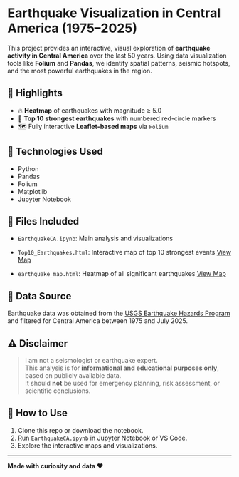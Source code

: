 # Earthquake Visualization in Central America (1975–2025)

This project provides an interactive, visual exploration of **earthquake activity in Central America** over the last 50 years. Using data visualization tools like **Folium** and **Pandas**, we identify spatial patterns, seismic hotspots, and the most powerful earthquakes in the region.

## 📌 Highlights

- 🔥 **Heatmap** of earthquakes with magnitude ≥ 5.0
- 📍 **Top 10 strongest earthquakes** with numbered red-circle markers
- 🗺️ Fully interactive **Leaflet-based maps** via `Folium`

## 🧪 Technologies Used

- Python
- Pandas
- Folium
- Matplotlib
- Jupyter Notebook

## 📁 Files Included

- `EarthquakeCA.ipynb`: Main analysis and visualizations
- `Top10_Earthquakes.html`: Interactive map of top 10 strongest events [View Map](https://github.com/DataScience504/Earthquake-CentralAmerica/blob/main/earthquake_map.html)

- `earthquake_map.html`: Heatmap of all significant earthquakes [View Map](https://github.com/DataScience504/Earthquake-CentralAmerica/blob/main/Top10_Earthquakes.html)


## 🔎 Data Source

Earthquake data was obtained from the [USGS Earthquake Hazards Program](https://earthquake.usgs.gov/) and filtered for Central America between 1975 and July 2025.

## ⚠️ Disclaimer

> I am not a seismologist or earthquake expert.  
> This analysis is for **informational and educational purposes only**, based on publicly available data.  
> It should **not** be used for emergency planning, risk assessment, or scientific conclusions.

## 🚀 How to Use

1. Clone this repo or download the notebook.
2. Run `EarthquakeCA.ipynb` in Jupyter Notebook or VS Code.
3. Explore the interactive maps and visualizations.

---

**Made with curiosity and data ❤️**
